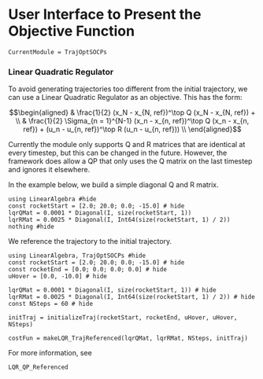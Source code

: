 # User Interface to Present the Objective Function

```@meta
CurrentModule = TrajOptSOCPs
```

### Linear Quadratic Regulator
To avoid generating trajectories too different from the initial trajectory,
we can use a Linear Quadratic Regulator as an objective. This has the form:

```math
\begin{aligned}
& \frac{1}{2} (x_N - x_{N, ref})^\top Q (x_N - x_{N, ref}) + \\
& \frac{1}{2} \Sigma_{n = 1}^{N-1} (x_n - x_{n, ref})^\top Q (x_n - x_{n, ref})
+ (u_n - u_{n, ref})^\top R (u_n - u_{n, ref}))  \\
\end{aligned}
```

Currently the module only supports Q and R matrices that are identical at
every timestep, but this can be changed in the future. However, the framework
does allow a QP that only uses the Q matrix on the last timestep and ignores
it elsewhere.

In the example below, we build a simple diagonal Q and R matrix.
```@example
using LinearAlgebra #hide
const rocketStart = [2.0; 20.0; 0.0; -15.0] # hide
lqrQMat = 0.0001 * Diagonal(I, size(rocketStart, 1))
lqrRMat = 0.0025 * Diagonal(I, Int64(size(rocketStart, 1) / 2))
nothing #hide
```

We reference the trajectory to the initial trajectory.
```@example
using LinearAlgebra, TrajOptSOCPs #hide
const rocketStart = [2.0; 20.0; 0.0; -15.0] # hide
const rocketEnd = [0.0; 0.0; 0.0; 0.0] # hide
uHover = [0.0, -10.0] # hide

lqrQMat = 0.0001 * Diagonal(I, size(rocketStart, 1)) # hide
lqrRMat = 0.0025 * Diagonal(I, Int64(size(rocketStart, 1) / 2)) # hide
const NSteps = 60 # hide

initTraj = initializeTraj(rocketStart, rocketEnd, uHover, uHover, NSteps)

costFun = makeLQR_TrajReferenced(lqrQMat, lqrRMat, NSteps, initTraj)
```

For more information, see
```@docs
LQR_QP_Referenced
```
